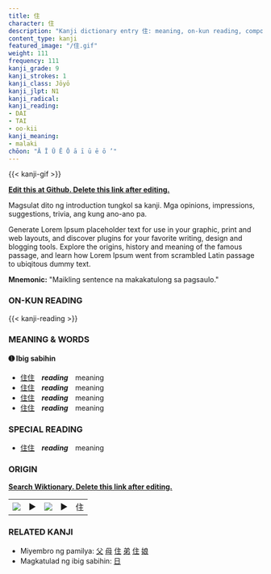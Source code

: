 ```yaml
---
title: 住
character: 住
description: "Kanji dictionary entry 住: meaning, on-kun reading, compounds, origin, related kanji"
content_type: kanji
featured_image: "/住.gif"
weight: 111
frequency: 111
kanji_grade: 9
kanji_strokes: 1
kanji_class: Jōyō
kanji_jlpt: N1
kanji_radical: 
kanji_reading: 
- DAI
- TAI
- oo-kii
kanji_meaning:
- malaki
chōon: "Ā Ī Ū Ē Ō ā ī ū ē ō ’"
---
```

[//]: # (Don't edit the line below. Kanji animated GIF code is automatically generated.)
{{< kanji-gif >}}

[//]: # (Edit below this line.)

**[Edit this at Github. Delete this link after editing.](https://github.com/tim0g/tim/tree/main/content/kanji/住/index.md)**

Magsulat dito ng introduction tungkol sa kanji. Mga opinions, impressions, suggestions, trivia, ang kung ano-ano pa.

Generate Lorem Ipsum placeholder text for use in your graphic, print and web layouts, and discover plugins for your favorite writing, design and blogging tools. Explore the origins, history and meaning of the famous passage, and learn how Lorem Ipsum went from scrambled Latin passage to ubiqitous dummy text.
 
**Mnemonic:** "Maikling sentence na makakatulong sa pagsaulo."

### ON-KUN READING

[//]: # (Don't edit the line below. ON-KUN READING code is automatically generated.)
{{< kanji-reading >}}

### MEANING & WORDS

#### ➊ **Ibig sabihin**
  - [住](../住)[住](../住)　***reading***　meaning
  - [住](../住)[住](../住)　***reading***　meaning
  - [住](../住)[住](../住)　***reading***　meaning
  - [住](../住)[住](../住)　***reading***　meaning

### SPECIAL READING
  - [住](../住)[住](../住)　***reading***　meaning

### ORIGIN

**[Search Wiktionary. Delete this link after editing.](https://wiktionary.org/wiki/住)**
<table class="kanji-table"><tr><td>
<img src="60px-住-bronze.svg.png">
</td><td>▶</td><td>
<img src="60px-住-oracle.svg.png">
</td><td>▶</td>
<td class="kanji-origin">住</td>
</tr></table>

### RELATED KANJI
- Miyembro ng pamilya: [父](../父) [母](../母) [住](../住) [弟](../弟) [住](../住) [娘](../娘)
- Magkatulad ng ibig sabihin: [日](../日)
